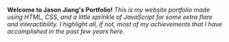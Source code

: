 **Welcome to Jason Jiang's Portfolio!**
*This is my website portfolio made using HTML, CSS, and a little sprinkle of JavaScript for some extra flare and interactibility. I highlight all, if not, most of my achievements that I have accomplished in the past few years here.* 
